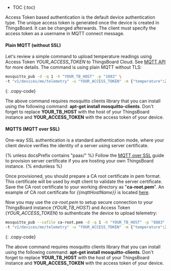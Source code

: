 * TOC
{:toc}
  
Access Token based authentication is the default device authentication type.
The unique access token is generated once the device is created in ThingsBoard. It can be changed afterwards.
The client must specify the access token as a username in MQTT connect message.

#### Plain MQTT (without SSL)

Let's review a simple command to upload temperature readings using Access Token *YOUR_ACCESS_TOKEN* to ThingsBoard Cloud.
See [MQTT API](/docs/{{docsPrefix}}reference/mqtt-api/) for more details. The command is using plain MQTT without TLS:

```bash
mosquitto_pub -d -q 1 -h "YOUR_TB_HOST" -p "1883" \ 
-t "v1/devices/me/telemetry" -u "YOUR_ACCESS_TOKEN" -m {"temperature":25}
```
{: .copy-code}

The above command requires mosquitto clients library that you can install using the following command: **apt-get install mosquitto-clients**.
Don't forget to replace **YOUR_TB_HOST** with the host of your ThingsBoard instance and **YOUR_ACCESS_TOKEN** with the access token of your device.

#### MQTTS (MQTT over SSL)

One-way SSL authentication is a standard authentication mode, where your client device verifies the identity of a server using server certificate.

{% unless docsPrefix contains "paas/" %}
Follow the [MQTT over SSL](/docs/{{docsPrefix}}user-guide/mqtt-over-ssl/) guide to provision server certificate if you are hosting your own ThingsBoard instance.
{% endunless %}

Once provisioned, you should prepare a CA root certificate in pem format. This certificate will be used by mqtt client to validate the server certificate.
Save the CA root certificate to your working directory as "**ca-root.pem**".
An example of CA root certificate for *{{mqttHostName}}* is located [here](/docs/paas/user-guide/resources/mqtt-over-ssl/ca-root.pem).

Now you may use the *ca-root.pem* to setup secure connection to your ThingsBoard instance (*YOUR_TB_HOST*) and Access Token (*YOUR_ACCESS_TOKEN*) to authenticate the device to upload telemetry:

```bash
mosquitto_pub --cafile ca-root.pem -d -q 1 -h "YOUR_TB_HOST" -p "8883" \
-t "v1/devices/me/telemetry" -u "YOUR_ACCESS_TOKEN" -m {"temperature":25}
```
{: .copy-code}

The above command requires mosquitto clients library that you can install using the following command: **apt-get install mosquitto-clients**.
Don't forget to replace **YOUR_TB_HOST** with the host of your ThingsBoard instance and **YOUR_ACCESS_TOKEN** with the access token of your device.

